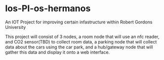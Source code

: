 # los-PI-os-hermanos
An IOT Project for improving certain infastructure within Robert Gordons University 

This project will consist of 3 nodes, a room node that will use an nfc reader, and CO2 sensor(TBD) to collect room data, a parking node that will collect data about the cars using the car park, and a hub/gateway node that will gather this data and display it onto a web interface.
